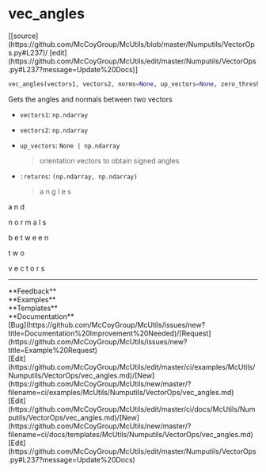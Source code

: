 # <a id="McUtils.Numputils.VectorOps.vec_angles">vec_angles</a>
<div class="docs-source-link" markdown="1">
[[source](https://github.com/McCoyGroup/McUtils/blob/master/Numputils/VectorOps.py#L237)/
[edit](https://github.com/McCoyGroup/McUtils/edit/master/Numputils/VectorOps.py#L237?message=Update%20Docs)]
</div>

```python
vec_angles(vectors1, vectors2, norms=None, up_vectors=None, zero_thresh=None, axis=-1, return_norms=False, return_crosses=True, check_zeros=True): 
```
Gets the angles and normals between two vectors
  - `vectors1`: `np.ndarray`
    > 
  - `vectors2`: `np.ndarray`
    > 
  - `up_vectors`: `None | np.ndarray`
    > orientation vectors to obtain signed angles
  - `:returns`: `(np.ndarray, np.ndarray)`
    > a
n
g
l
e
s
 
a
n
d
 
n
o
r
m
a
l
s
 
b
e
t
w
e
e
n
 
t
w
o
 
v
e
c
t
o
r
s











---


<div markdown="1" class="text-secondary">
<div class="container">
  <div class="row">
   <div class="col" markdown="1">
**Feedback**   
</div>
   <div class="col" markdown="1">
**Examples**   
</div>
   <div class="col" markdown="1">
**Templates**   
</div>
   <div class="col" markdown="1">
**Documentation**   
</div>
   <div class="col" markdown="1">
   
</div>
   <div class="col" markdown="1">
   
</div>
   <div class="col" markdown="1">
   
</div>
</div>
  <div class="row">
   <div class="col" markdown="1">
[Bug](https://github.com/McCoyGroup/McUtils/issues/new?title=Documentation%20Improvement%20Needed)/[Request](https://github.com/McCoyGroup/McUtils/issues/new?title=Example%20Request)   
</div>
   <div class="col" markdown="1">
[Edit](https://github.com/McCoyGroup/McUtils/edit/master/ci/examples/McUtils/Numputils/VectorOps/vec_angles.md)/[New](https://github.com/McCoyGroup/McUtils/new/master/?filename=ci/examples/McUtils/Numputils/VectorOps/vec_angles.md)   
</div>
   <div class="col" markdown="1">
[Edit](https://github.com/McCoyGroup/McUtils/edit/master/ci/docs/McUtils/Numputils/VectorOps/vec_angles.md)/[New](https://github.com/McCoyGroup/McUtils/new/master/?filename=ci/docs/templates/McUtils/Numputils/VectorOps/vec_angles.md)   
</div>
   <div class="col" markdown="1">
[Edit](https://github.com/McCoyGroup/McUtils/edit/master/Numputils/VectorOps.py#L237?message=Update%20Docs)   
</div>
   <div class="col" markdown="1">
   
</div>
   <div class="col" markdown="1">
   
</div>
   <div class="col" markdown="1">
   
</div>
</div>
</div>
</div>